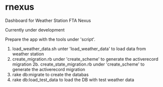 rnexus
======

Dashboard for Weather Station FTA Nexus 

Currently under development

Prepare the app with the tools under 'script'.
  1. load_weather_data.sh unter 'load_weather_data' to load data from weather station
  2. create_migration.rb under 'create_scheme' to generate the activerecord migration
  2b. create_state_migration.rb under 'create_scheme' to generate the activerecord migration
  3. rake db:migrate to create the databas
  4. rake db:load_test_data to load the DB with test weather data
